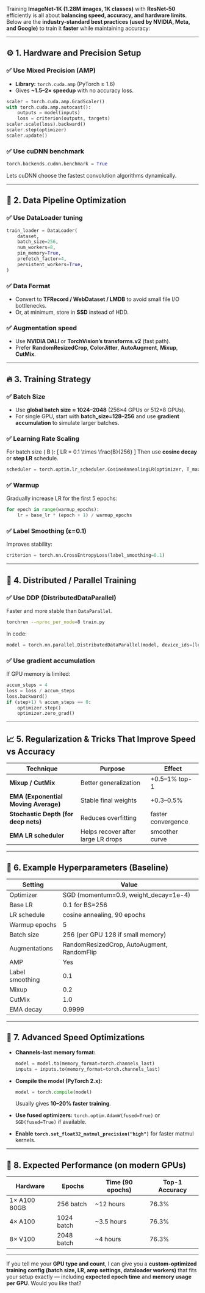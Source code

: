 Training **ImageNet-1K (1.28M images, 1K classes)** with **ResNet-50** efficiently is all about **balancing speed, accuracy, and hardware limits**.
Below are the **industry-standard best practices (used by NVIDIA, Meta, and Google)** to train it **faster** while maintaining accuracy:

---

## ⚙️ 1. Hardware and Precision Setup

### ✅ **Use Mixed Precision (AMP)**

* **Library:** `torch.cuda.amp` (PyTorch ≥ 1.6)
* Gives **~1.5–2× speedup** with no accuracy loss.

```python
scaler = torch.cuda.amp.GradScaler()
with torch.cuda.amp.autocast():
    outputs = model(inputs)
    loss = criterion(outputs, targets)
scaler.scale(loss).backward()
scaler.step(optimizer)
scaler.update()
```

### ✅ **Use cuDNN benchmark**

```python
torch.backends.cudnn.benchmark = True
```

Lets cuDNN choose the fastest convolution algorithms dynamically.

---

## 💾 2. Data Pipeline Optimization

### ✅ **Use DataLoader tuning**

```python
train_loader = DataLoader(
    dataset,
    batch_size=256,
    num_workers=8,
    pin_memory=True,
    prefetch_factor=4,
    persistent_workers=True,
)
```

### ✅ **Data Format**

* Convert to **TFRecord / WebDataset / LMDB** to avoid small file I/O bottlenecks.
* Or, at minimum, store in **SSD** instead of HDD.

### ✅ **Augmentation speed**

* Use **NVIDIA DALI** or **TorchVision’s transforms.v2** (fast path).
* Prefer **RandomResizedCrop**, **ColorJitter**, **AutoAugment**, **Mixup**, **CutMix**.

---

## 🔥 3. Training Strategy

### ✅ **Batch Size**

* Use **global batch size ≈ 1024–2048** (256×4 GPUs or 512×8 GPUs).
* For single GPU, start with **batch_size=128–256** and use **gradient accumulation** to simulate larger batches.

### ✅ **Learning Rate Scaling**

For batch size ( B ):
[
LR = 0.1 \times \frac{B}{256}
]
Then use **cosine decay** or **step LR** schedule.

```python
scheduler = torch.optim.lr_scheduler.CosineAnnealingLR(optimizer, T_max=90)
```

### ✅ **Warmup**

Gradually increase LR for the first 5 epochs:

```python
for epoch in range(warmup_epochs):
    lr = base_lr * (epoch + 1) / warmup_epochs
```

### ✅ **Label Smoothing (ε=0.1)**

Improves stability:

```python
criterion = torch.nn.CrossEntropyLoss(label_smoothing=0.1)
```

---

## 🧠 4. Distributed / Parallel Training

### ✅ **Use DDP (DistributedDataParallel)**

Faster and more stable than `DataParallel`.

```bash
torchrun --nproc_per_node=8 train.py
```

In code:

```python
model = torch.nn.parallel.DistributedDataParallel(model, device_ids=[local_rank])
```

### ✅ **Use gradient accumulation**

If GPU memory is limited:

```python
accum_steps = 4
loss = loss / accum_steps
loss.backward()
if (step+1) % accum_steps == 0:
    optimizer.step()
    optimizer.zero_grad()
```

---

## 📈 5. Regularization & Tricks That Improve Speed vs Accuracy

| Technique                            | Purpose                            | Effect             |
| ------------------------------------ | ---------------------------------- | ------------------ |
| **Mixup / CutMix**                   | Better generalization              | +0.5–1% top-1      |
| **EMA (Exponential Moving Average)** | Stable final weights               | +0.3–0.5%          |
| **Stochastic Depth (for deep nets)** | Reduces overfitting                | faster convergence |
| **EMA LR scheduler**                 | Helps recover after large LR drops | smoother curve     |

---

## 🧰 6. Example Hyperparameters (Baseline)

| Setting         | Value                                      |
| --------------- | ------------------------------------------ |
| Optimizer       | SGD (momentum=0.9, weight_decay=1e-4)      |
| Base LR         | 0.1 for BS=256                             |
| LR schedule     | cosine annealing, 90 epochs                |
| Warmup epochs   | 5                                          |
| Batch size      | 256 (per GPU 128 if small memory)          |
| Augmentations   | RandomResizedCrop, AutoAugment, RandomFlip |
| AMP             | Yes                                        |
| Label smoothing | 0.1                                        |
| Mixup           | 0.2                                        |
| CutMix          | 1.0                                        |
| EMA decay       | 0.9999                                     |

---

## 🚀 7. Advanced Speed Optimizations

* **Channels-last memory format:**

  ```python
  model = model.to(memory_format=torch.channels_last)
  inputs = inputs.to(memory_format=torch.channels_last)
  ```
* **Compile the model (PyTorch 2.x):**

  ```python
  model = torch.compile(model)
  ```

  Usually gives **10–20% faster training**.
* **Use fused optimizers:**
  `torch.optim.AdamW(fused=True)` or `SGD(fused=True)` if available.
* **Enable `torch.set_float32_matmul_precision("high")`** for faster matmul kernels.

---

## 🧮 8. Expected Performance (on modern GPUs)

| Hardware     | Epochs     | Time (90 epochs) | Top-1 Accuracy |
| ------------ | ---------- | ---------------- | -------------- |
| 1× A100 80GB | 256 batch  | ~12 hours        | 76.3%          |
| 4× A100      | 1024 batch | ~3.5 hours       | 76.3%          |
| 8× V100      | 2048 batch | ~4 hours         | 76.3%          |

---

If you tell me your **GPU type and count**, I can give you a **custom-optimized training config (batch size, LR, amp settings, dataloader workers)** that fits your setup exactly — including **expected epoch time** and **memory usage per GPU**.
Would you like that?
